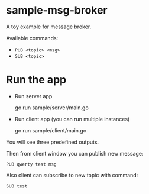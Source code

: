 # sample-msg-broker
A toy example for message broker.

Available commands:

* `PUB <topic> <msg>`
* `SUB <topic>`


# Run the app

- Run server app


    go run sample/server/main.go
 

- Run client app (you can run multiple instances)


    go run sample/client/main.go
    
You will see three predefined outputs.

Then from client window you can publish new message: 

    PUB qwerty test msg
    
Also client can subscribe to new topic with command: 

    SUB test 

    
    
